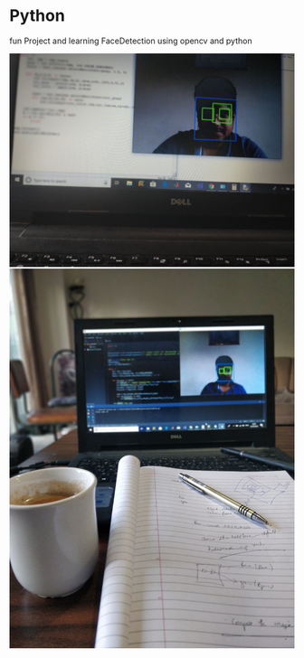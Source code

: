 # Python

fun Project and learning
FaceDetection using opencv and python

![](images/IMG_20180822_191022_Bokeh.jpg)
![](images/IMG_20180822_194536_Bokeh.jpg)

